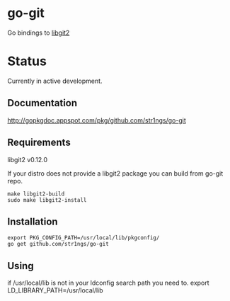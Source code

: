 go-git
=================
Go bindings to [libgit2](http://libgit2.github.com/)

Status
=================
Currently in active development.

Documentation
-----------------
http://gopkgdoc.appspot.com/pkg/github.com/str1ngs/go-git


Requirements
-----------------
libgit2 v0.12.0

If your distro does not provide a libgit2 package you can build from go-git
repo.

	make libgit2-build
	sudo make libgit2-install

Installation
------------
	export PKG_CONFIG_PATH=/usr/local/lib/pkgconfig/
    go get github.com/str1ngs/go-git

Using
------------
if /usr/local/lib is not in your ldconfig search path you need to.
	export LD_LIBRARY_PATH=/usr/local/lib
	
